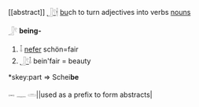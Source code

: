 [[abstract]] [𓃀𓍢](𓃀𓍢)𓇩 [bu](bu)ch to turn adjectives into verbs [nouns](Nouns)  

𓃀𓍢 **being-**  

1. 𓄤 [nefer](nefer) schön=fair  
2. [𓃀𓍢](𓃀𓍢)𓄤 bein'fair = beauty  

*skey:part => Schei**be**  

𓋭 𓊃 𓏛||used as a prefix to form abstracts|  
